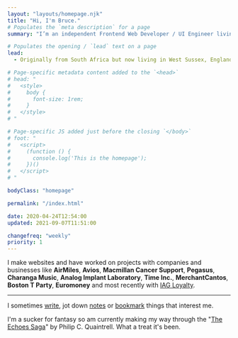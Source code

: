 ```yaml
---
layout: "layouts/homepage.njk"
title: "Hi, I'm Bruce."
# Populates the `meta description` for a page
summary: "I’m an independent Frontend Web Developer / UI Engineer living in West Sussex, England and have been helping companies and businesses build their websites for a number of years."

# Populates the opening / `lead` text on a page
lead:
  - Originally from South Africa but now living in West Sussex, England. Here's a bit more <a href="/about">about me</a> and the <a href="/work">work that I do</a>.

# Page-specific metadata content added to the `<head>`
# head: "
#   <style>
#     body {
#       font-size: 1rem;
#     }
#   </style>
# "

# Page-specific JS added just before the closing `</body>`
# foot: "
#   <script>
#     (function () {
#       console.log('This is the homepage');
#     })()
#   </script>
# "

bodyClass: "homepage"

permalink: "/index.html"

date: 2020-04-24T12:54:00
updated: 2021-09-07T11:51:00

changefreq: "weekly"
priority: 1
---
```


I make websites and have worked on projects with companies and businesses like **AirMiles**, **Avios**, **Macmillan Cancer Support**, **Pegasus**, **Charanga Music**, **Analog Implant Laboratory**, **Time Inc.**, **MerchantCantos**, **Boston T Party**, **Euromoney** and most recently with [IAG Loyalty](https://iagloyalty.com/).

***

I sometimes [write](/writing), jot down [notes](/notes) or [bookmark](/bookmarks) things that interest me.

I'm a sucker for fantasy so am currently making my way through the "[The Echoes Saga](https://www.philipcquaintrell.com/books)" by Philip C. Quaintrell. What a treat it's been.
